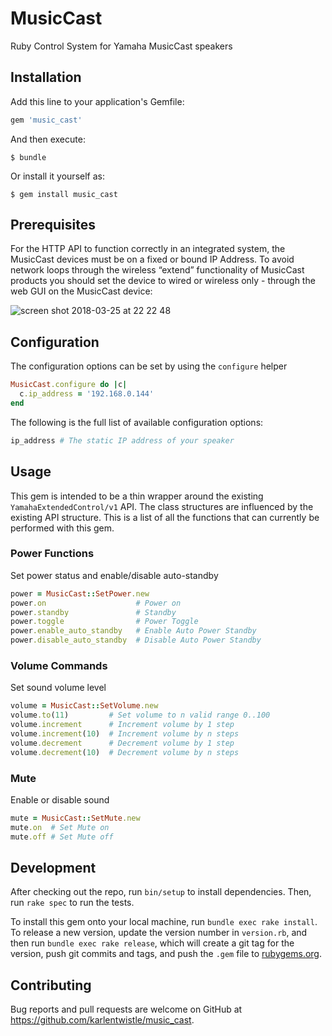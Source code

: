# MusicCast

Ruby Control System for Yamaha MusicCast speakers

## Installation

Add this line to your application's Gemfile:

```ruby
gem 'music_cast'
```

And then execute:

    $ bundle

Or install it yourself as:

    $ gem install music_cast

## Prerequisites

For the HTTP API to function correctly in an integrated system, the MusicCast devices must be on a fixed or bound IP Address. To avoid network loops through the wireless “extend” functionality of MusicCast products you should set the device to wired or wireless only - through the web GUI on the MusicCast device:

![screen shot 2018-03-25 at 22 22 48](https://user-images.githubusercontent.com/666397/37880091-294978fc-307b-11e8-8985-3ee4e3f11fc6.png)

## Configuration

The configuration options can be set by using the `configure` helper

```ruby
MusicCast.configure do |c|
  c.ip_address = '192.168.0.144'
end
```

The following is the full list of available configuration options:

```ruby
ip_address # The static IP address of your speaker
```

## Usage

This gem is intended to be a thin wrapper around the existing `YamahaExtendedControl/v1` API. The class structures are influenced by the existing API structure. This is a list of all the functions that can currently be performed with this gem.

### Power Functions

Set power status and enable/disable auto-standby

```ruby
power = MusicCast::SetPower.new
power.on                    # Power on
power.standby               # Standby
power.toggle                # Power Toggle
power.enable_auto_standby   # Enable Auto Power Standby
power.disable_auto_standby  # Disable Auto Power Standby
```

### Volume Commands

Set sound volume level

```ruby
volume = MusicCast::SetVolume.new
volume.to(11)         # Set volume to n valid range 0..100
volume.increment      # Increment volume by 1 step
volume.increment(10)  # Increment volume by n steps
volume.decrement      # Decrement volume by 1 step
volume.decrement(10)  # Decrement volume by n steps
```

### Mute

Enable or disable sound

```ruby
mute = MusicCast::SetMute.new
mute.on  # Set Mute on
mute.off # Set Mute off
```

## Development

After checking out the repo, run `bin/setup` to install dependencies. Then, run `rake spec` to run the tests.

To install this gem onto your local machine, run `bundle exec rake install`. To release a new version, update the version number in `version.rb`, and then run `bundle exec rake release`, which will create a git tag for the version, push git commits and tags, and push the `.gem` file to [rubygems.org](https://rubygems.org).

## Contributing

Bug reports and pull requests are welcome on GitHub at https://github.com/karlentwistle/music_cast.
